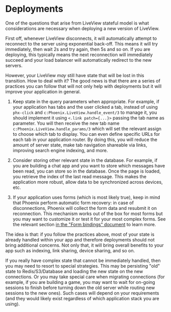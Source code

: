 # Deployments

One of the questions that arise from LiveView stateful model is what considerations are necessary when deploying a new version of LiveView.

First off, whenever LiveView disconnects, it will automatically attempt to reconnect to the server using exponential back-off. This means it will try immediately, then wait 2s and try again, then 5s and so on. If you are deploying, this typically means the next reconnection will immediately succeed and your load balancer will automatically redirect to the new servers.

However, your LiveView _may_ still have state that will be lost in this transition. How to deal with it? The good news is that there are a series of practices you can follow that will not only help with deployments but it will improve your application in general.

1. Keep state in the query parameters when appropriate. For example, if your application has tabs and the user clicked a tab, instead of using `phx-click` and `c:Phoenix.LiveView.handle_event/3` to manage it, you should implement it using `<.link patch={...}>` passing the tab name as parameter. You will then receive the new tab name `c:Phoenix.LiveView.handle_params/3` which will set the relevant assign to choose which tab to display. You can even define specific URLs for each tab in your application router. By doing this, you will reduce the amount of server state, make tab navigation shareable via links, improving search engine indexing, and more.

2. Consider storing other relevant state in the database. For example, if you are building a chat app and you want to store which messages have been read, you can store so in the database. Once the page is loaded, you retrieve the index of the last read message. This makes the application more robust, allow data to be synchronized across devices, etc.

3. If your application uses forms (which is most likely true), keep in mind that Phoenix perform automatic form recovery: in case of disconnections, Phoenix will collect the form data and resubmit it on reconnection. This mechanism works out of the box for most forms but you may want to customize it or test it for your most complex forms. See the relevant section [in the "Form bindings" document](../client/form-bindings.md) to learn more.

The idea is that: if you follow the practices above, most of your state is already handled within your app and therefore deployments should not bring additional concerns. Not only that, it will bring overall benefits to your app such as indexing, link sharing, device sharing, and so on.

If you really have complex state that cannot be immediately handled, then you may need to resort to special strategies. This may be persisting "old" state to Redis/S3/Database and loading the new state on the new connections. Or you may take special care when migrating connections (for example, if you are building a game, you may want to wait for on-going sessions to finish before turning down the old server while routing new sessions to the new ones). Such cases will depend on your requirements (and they would likely exist regardless of which application stack you are using).
